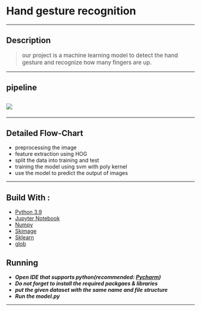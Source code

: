 # Hand gesture recognition

<hr/>
<h2>Description</h2>
<blockquote style="font-size: 15px; font-weight: 500">
  <p >
  our project is a machine learning model to detect the hand gesture and recognize how many fingers are up.
 </p>
</blockquote>
<hr/>

<h2>pipeline<h2>
<img src="./imgs/pipeline.png" />
<hr/>

<h2>Detailed Flow-Chart</h2>
<ul>
    <li>preprocessing the image</li>
    <li>feature extraction using HOG</li>
    <li>split the data into training and test</li>
    <li>training the model using svm with poly kernel</li>
    <li>use the model to predict the output of images</li>
</ul>


<hr/>
<h2>Build With : </h2>
 <ul>
  <li><a href="https://www.python.org/">Python 3.9</a></li>
  <li><a href="https://jupyter.org/">Jupyter Notebook</a></li>
  <li><a href="https://numpy.org/">Numpy</a></li>
  <li><a href="https://scikit-image.org/docs/stable/api/skimage.html">Skimage</a></li>
   <li><a href="https://scikit-learn.org/stable/">Sklearn</a></li>
    <li><a href="https://docs.python.org/3/library/glob.html">glob</a></li>

 </ul>


<h2 href="#Running">Running</h2>
<ul>
  <li><strong><em>Open IDE that supports python(recommended: <a href="https://www.jetbrains.com/help/pycharm/installation-guide.html">Pycharm</a>)</em></strong>
  </li>
    <li><strong><em>Do not forget to install the required packgaes & libraries</em></strong>
  </li>
      <li><strong><em>put the given dataset with the same name and file structure</em></strong>
  </li>
  <li><strong><em>Run the model.py</em></strong>
  </li>
</ul>
<hr/>
